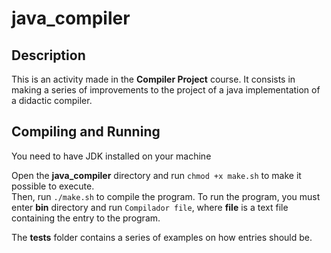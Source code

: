 # **java_compiler**

## **Description**

This is an activity made in the **Compiler Project** course. It consists in making a series of improvements to the  project of a java implementation of a didactic compiler. <br>

## **Compiling and Running**

You need to have JDK installed on your machine <br>

Open the **java_compiler** directory and run ```chmod +x make.sh``` to make it possible to execute. <br> 
Then, run ```./make.sh``` to compile the program. To run the program, you must enter **bin** directory and run ```Compilador file```, where **file** is a text file containing the entry to the program. <br>

The **tests** folder contains a series of examples on how entries should be.